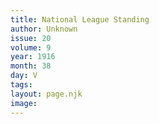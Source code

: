 ```yaml
---
title: National League Standing
author: Unknown
issue: 20
volume: 9
year: 1916
month: 38
day: V
tags:
layout: page.njk
image:
---
```



